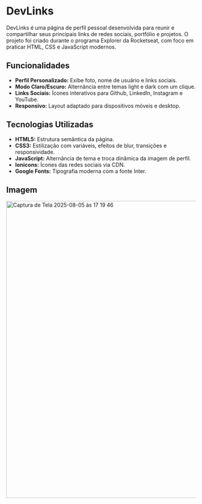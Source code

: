 # DevLinks

DevLinks é uma página de perfil pessoal desenvolvida para reunir e compartilhar seus principais links de redes sociais, portfólio e projetos. O projeto foi criado durante o programa Explorer da Rocketseat, com foco em praticar HTML, CSS e JavaScript modernos.

## Funcionalidades

- **Perfil Personalizado:** Exibe foto, nome de usuário e links sociais.
- **Modo Claro/Escuro:** Alternância entre temas light e dark com um clique.
- **Links Sociais:** Ícones interativos para Github, LinkedIn, Instagram e YouTube.
- **Responsivo:** Layout adaptado para dispositivos móveis e desktop.

## Tecnologias Utilizadas

- **HTML5:** Estrutura semântica da página.
- **CSS3:** Estilização com variáveis, efeitos de blur, transições e responsividade.
- **JavaScript:** Alternância de tema e troca dinâmica da imagem de perfil.
- **Ionicons:** Ícones das redes sociais via CDN.
- **Google Fonts:** Tipografia moderna com a fonte Inter.

## Imagem

<img width="1345" height="791" alt="Captura de Tela 2025-08-05 às 17 19 46" src="https://github.com/user-attachments/assets/c93db0a4-0a72-4654-835d-056322ae1a34" />
